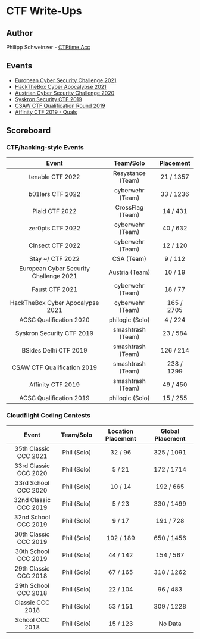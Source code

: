 # CTF Write-Ups

## Author
Philipp Schweinzer - [CTFtime Acc](https://ctftime.org/user/64124)

## Events

- [European Cyber Security Challenge 2021](https://ecsc2021.cz/)
- [HackTheBox Cyber Apocalypse 2021](https://github.com/PhilippSchweinzer/CTFs/tree/master/HackTheBox%20Cyber%20Apocalypse%202021)
- [Austrian Cyber Security Challenge 2020](https://github.com/PhilippSchweinzer/CTFs/tree/master/Austrian%20Cyber%20Security%20Challenge%202020)
- [Syskron Security CTF 2019](https://github.com/PhilippSchweinzer/CTFs/tree/master/Syskron%20Security%20CTF%202019)
- [CSAW CTF Qualification Round 2019](https://github.com/PhilippSchweinzer/CTFs/tree/master/CSAW%20CTF%20Qualification%20Round%202019)
- [Affinity CTF 2019 - Quals](https://github.com/PhilippSchweinzer/CTFs/tree/master/Affinity%20CTF%202019%20-%20Quals)




## Scoreboard
### CTF/hacking-style Events
|               Event              |  Team/Solo |  Placement |
|:--------------------------------:|:----------:|:----------:|
|          tenable CTF 2022        |  Resystance (Team) |  21 / 1357  |
|          b01lers CTF 2022        |  cyberwehr (Team) |  33 / 1236  |
|          Plaid CTF 2022          |  CrossFlag (Team) |  14 / 431  |
|          zer0pts CTF 2022        |  cyberwehr (Team) |  40 / 632  |
|          CInsect CTF 2022        |  cyberwehr (Team) |  12 / 120  |
|          Stay ~/ CTF 2022        |     CSA (Team)    |   9 / 112  |
|          European Cyber Security Challenge 2021          |  Austria (Team) |   10 / 19  |
|          Faust CTF 2021          |  cyberwehr (Team) |   18 / 77  |
| HackTheBox Cyber Apocalypse 2021 |  cyberwehr (Team) | 165 / 2705 |
|      ACSC Qualification 2020     |  philogic (Solo)  |   4 / 224  |
|     Syskron Security CTF 2019    | smashtrash (Team) |  23 / 584  |
|       BSides Delhi CTF 2019      | smashtrash (Team) |  126 / 214 |
|    CSAW CTF Qualification 2019   | smashtrash (Team) | 238 / 1299 |
|        Affinity CTF 2019         | smashtrash (Team) |  49 / 450  |
| ACSC Qualification 2019          | philogic (Solo)   | 15 / 255   |

### Cloudflight Coding Contests

|         Event         |  Team/Solo  | Location Placement | Global Placement |
|:---------------------:|:-----------:|:------------------:|:----------------:|
| 35th Classic CCC 2021 | Phil (Solo) |       32 / 96      |    325 / 1091    |
| 33rd Classic CCC 2020 | Phil (Solo) |       5 / 21       |    172 / 1714    |
|  33rd School CCC 2020 | Phil (Solo) |       10 / 14      |     192 / 665    |
| 32nd Classic CCC 2019 | Phil (Solo) |       5 / 23       |    330 / 1499    |
|  32nd School CCC 2019 | Phil (Solo) |       9 / 17       |     191 / 728    |
| 30th Classic CCC 2019 | Phil (Solo) |      102 / 189     |    650 / 1456    |
|  30th School CCC 2019 | Phil (Solo) |      44 / 142      |     154 / 567    |
| 29th Classic CCC 2018 | Phil (Solo) |      67 / 165      |    318 / 1262    |
|  29th School CCC 2018 | Phil (Solo) |      22 / 104      |     96 / 483     |
|    Classic CCC 2018   | Phil (Solo) |      53 / 151      |    309 / 1228    |
|    School CCC 2018    | Phil (Solo) |      15 / 123      |      No Data     |
